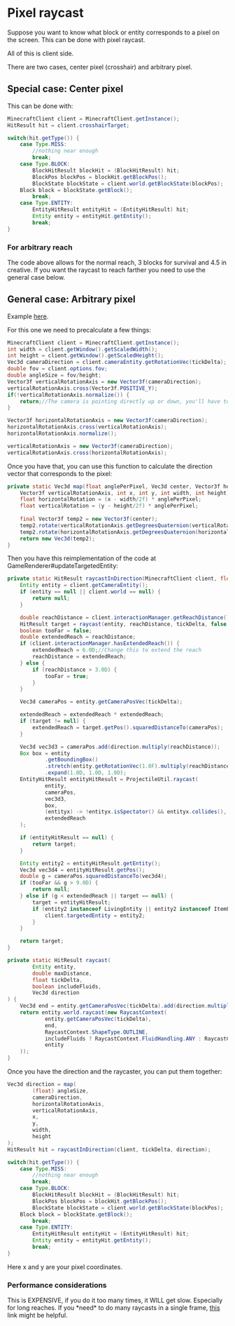 # Pixel raycast

Suppose you want to know what block or entity corresponds to a pixel on
the screen. This can be done with pixel raycast.

All of this is client side.

There are two cases, center pixel (crosshair) and arbitrary pixel.

## Special case: Center pixel

This can be done with:

```java
MinecraftClient client = MinecraftClient.getInstance();
HitResult hit = client.crosshairTarget;

switch(hit.getType()) {
    case Type.MISS:
        //nothing near enough
        break; 
    case Type.BLOCK:
        BlockHitResult blockHit = (BlockHitResult) hit;
        BlockPos blockPos = blockHit.getBlockPos();
        BlockState blockState = client.world.getBlockState(blockPos);
    Block block = blockState.getBlock();
        break; 
    case Type.ENTITY:
        EntityHitResult entityHit = (EntityHitResult) hit;
        Entity entity = entityHit.getEntity();
        break; 
}
```

### For arbitrary reach

The code above allows for the normal reach, 3 blocks for survival and
4.5 in creative. If you want the raycast to reach farther you need to
use the general case below.

## General case: Arbitrary pixel

Example [here](https://github.com/EmmanuelMess/BoundingBoxMinecraftMod).

For this one we need to precalculate a few things:

```java
MinecraftClient client = MinecraftClient.getInstance();
int width = client.getWindow().getScaledWidth();
int height = client.getWindow().getScaledHeight();
Vec3d cameraDirection = client.cameraEntity.getRotationVec(tickDelta);
double fov = client.options.fov;
double angleSize = fov/height;
Vector3f verticalRotationAxis = new Vector3f(cameraDirection);
verticalRotationAxis.cross(Vector3f.POSITIVE_Y);
if(!verticalRotationAxis.normalize()) {
    return;//The camera is pointing directly up or down, you'll have to fix this one
}

Vector3f horizontalRotationAxis = new Vector3f(cameraDirection);
horizontalRotationAxis.cross(verticalRotationAxis);
horizontalRotationAxis.normalize();

verticalRotationAxis = new Vector3f(cameraDirection);
verticalRotationAxis.cross(horizontalRotationAxis);
```

Once you have that, you can use this function to calculate the direction
vector that corresponds to the pixel:

```java
private static Vec3d map(float anglePerPixel, Vec3d center, Vector3f horizontalRotationAxis,
    Vector3f verticalRotationAxis, int x, int y, int width, int height) {
    float horizontalRotation = (x - width/2f) * anglePerPixel;
    float verticalRotation = (y - height/2f) * anglePerPixel;
    
    final Vector3f temp2 = new Vector3f(center);
    temp2.rotate(verticalRotationAxis.getDegreesQuaternion(verticalRotation));
    temp2.rotate(horizontalRotationAxis.getDegreesQuaternion(horizontalRotation));
    return new Vec3d(temp2);
}
```

Then you have this reimplementation of the code at
GameRenderer\#updateTargetedEntity:

```java
private static HitResult raycastInDirection(MinecraftClient client, float tickDelta, Vec3d direction) {
    Entity entity = client.getCameraEntity();
    if (entity == null || client.world == null) {
        return null;
    }

    double reachDistance = client.interactionManager.getReachDistance();//Change this to extend the reach
    HitResult target = raycast(entity, reachDistance, tickDelta, false, direction);
    boolean tooFar = false;
    double extendedReach = reachDistance;
    if (client.interactionManager.hasExtendedReach()) {
        extendedReach = 6.0D;//Change this to extend the reach
        reachDistance = extendedReach;
    } else {
        if (reachDistance > 3.0D) {
            tooFar = true;
        }
    }

    Vec3d cameraPos = entity.getCameraPosVec(tickDelta);

    extendedReach = extendedReach * extendedReach;
    if (target != null) {
        extendedReach = target.getPos().squaredDistanceTo(cameraPos);
    }

    Vec3d vec3d3 = cameraPos.add(direction.multiply(reachDistance));
    Box box = entity
            .getBoundingBox()
            .stretch(entity.getRotationVec(1.0F).multiply(reachDistance))
            .expand(1.0D, 1.0D, 1.0D);
    EntityHitResult entityHitResult = ProjectileUtil.raycast(
            entity,
            cameraPos,
            vec3d3,
            box,
            (entityx) -> !entityx.isSpectator() && entityx.collides(),
            extendedReach
    );

    if (entityHitResult == null) {
        return target;
    }

    Entity entity2 = entityHitResult.getEntity();
    Vec3d vec3d4 = entityHitResult.getPos();
    double g = cameraPos.squaredDistanceTo(vec3d4);
    if (tooFar && g > 9.0D) {
        return null;
    } else if (g < extendedReach || target == null) {
        target = entityHitResult;
        if (entity2 instanceof LivingEntity || entity2 instanceof ItemFrameEntity) {
            client.targetedEntity = entity2;
        }
    }

    return target;
}

private static HitResult raycast(
        Entity entity,
        double maxDistance,
        float tickDelta,
        boolean includeFluids,
        Vec3d direction
) {
    Vec3d end = entity.getCameraPosVec(tickDelta).add(direction.multiply(maxDistance));
    return entity.world.raycast(new RaycastContext(
            entity.getCameraPosVec(tickDelta),
            end,
            RaycastContext.ShapeType.OUTLINE,
            includeFluids ? RaycastContext.FluidHandling.ANY : RaycastContext.FluidHandling.NONE,
            entity
    ));
}
```

Once you have the direction and the raycaster, you can put them
together:

```java
Vec3d direction = map(
        (float) angleSize,
        cameraDirection,
        horizontalRotationAxis,
        verticalRotationAxis,
        x,
        y,
        width,
        height
);
HitResult hit = raycastInDirection(client, tickDelta, direction);

switch(hit.getType()) {
    case Type.MISS:
        //nothing near enough
        break; 
    case Type.BLOCK:
        BlockHitResult blockHit = (BlockHitResult) hit;
        BlockPos blockPos = blockHit.getBlockPos();
        BlockState blockState = client.world.getBlockState(blockPos);
    Block block = blockState.getBlock();
        break; 
    case Type.ENTITY:
        EntityHitResult entityHit = (EntityHitResult) hit;
        Entity entity = entityHit.getEntity();
        break; 
}
```

Here x and y are your pixel coordinates.

### Performance considerations

This is EXPENSIVE, if you do it too many times, it WILL get slow.
Especially for long reaches. If you \*need\* to do many raycasts in a
single frame, [this](https://stackoverflow.com/q/777997/3124150) link
might be helpful.

